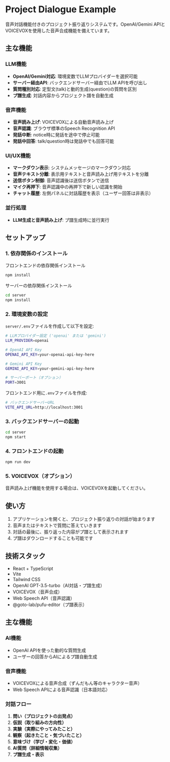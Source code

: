 # Project Dialogue Example

音声対話機能付きのプロジェクト振り返りシステムです。OpenAI/Gemini APIとVOICEVOXを使用した音声合成機能を備えています。

## 主な機能

### LLM機能

- **OpenAI/Gemini対応**: 環境変数でLLMプロバイダーを選択可能
- **サーバー経由API**: バックエンドサーバー経由でLLM APIを呼び出し
- **質問種別対応**: 定型文(talk)と動的生成(question)の質問を区別
- **プ譜生成**: 対話内容からプロジェクト譜を自動生成

### 音声機能

- **音声読み上げ**: VOICEVOXによる自動音声読み上げ
- **音声認識**: ブラウザ標準のSpeech Recognition API
- **発話中断**: notice時に発話を途中で停止可能
- **発話中回答**: talk/question時は発話中でも回答可能

### UI/UX機能

- **マークダウン表示**: システムメッセージのマークダウン対応
- **音声テキスト分離**: 表示用テキストと音声読み上げ用テキストを分離
- **送信ボタン制御**: 音声認識後は送信ボタンで送信
- **マイク再押下**: 音声認識中の再押下で新しい認識を開始
- **チャット履歴**: 左側パネルに対話履歴を表示（ユーザー回答は非表示）

### 並行処理

- **LLM生成と音声読み上げ**: プ譜生成時に並行実行

## セットアップ

### 1. 依存関係のインストール

フロントエンドの依存関係インストール

```bash
npm install
```

サーバーの依存関係インストール

```bash
cd server
npm install
```

### 2. 環境変数の設定

`server/.env`ファイルを作成して以下を設定:

```bash
# LLMプロバイダー設定 ('openai' または 'gemini')
LLM_PROVIDER=openai

# OpenAI API Key
OPENAI_API_KEY=your-openai-api-key-here

# Gemini API Key
GEMINI_API_KEY=your-gemini-api-key-here

# サーバーポート（オプション）
PORT=3001
```

フロントエンド用に`.env`ファイルを作成:

```bash
# バックエンドサーバーURL
VITE_API_URL=http://localhost:3001
```

### 3. バックエンドサーバーの起動

```bash
cd server
npm start
```

### 4. フロントエンドの起動

```bash
npm run dev
```

### 5. VOICEVOX（オプション）

音声読み上げ機能を使用する場合は、VOICEVOXを起動してください。

## 使い方

1. アプリケーションを開くと、プロジェクト振り返りの対話が始まります
2. 音声またはテキストで質問に答えていきます
3. 対話の最後に、振り返った内容がプ譜として表示されます
4. プ譜はダウンロードすることも可能です

## 技術スタック

- React + TypeScript
- Vite
- Tailwind CSS
- OpenAI GPT-3.5-turbo（AI対話・プ譜生成）
- VOICEVOX（音声合成）
- Web Speech API（音声認識）
- @goto-lab/pufu-editor（プ譜表示）

## 主な機能

### AI機能

- OpenAI APIを使った動的な質問生成
- ユーザーの回答からAIによるプ譜自動生成

### 音声機能

- VOICEVOXによる音声合成（ずんだもん等のキャラクター音声）
- Web Speech APIによる音声認識（日本語対応）

### 対話フロー

1. **問い（プロジェクトの出発点）**
2. **仮説（取り組みの方向性）**
3. **実験（実際にやってみたこと）**
4. **観察（起きたこと・気づいたこと）**
5. **意味づけ（学び・変化・価値）**
6. **AI質問（詳細情報収集）**
7. **プ譜生成・表示**
